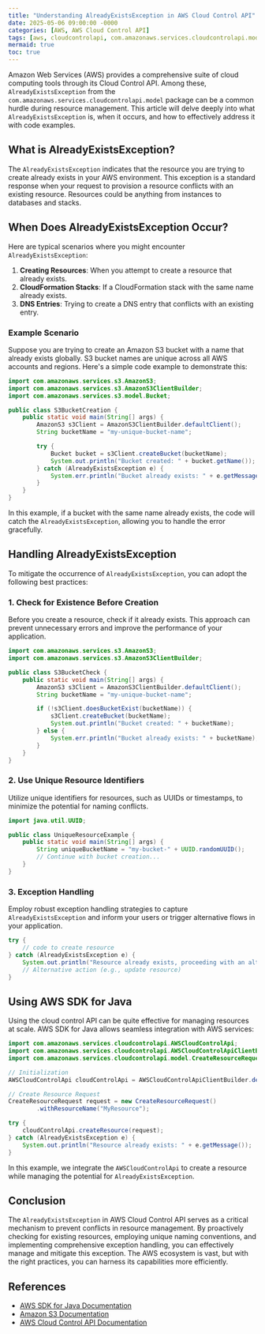 ```yaml
---
title: "Understanding AlreadyExistsException in AWS Cloud Control API"
date: 2025-05-06 09:00:00 -0000
categories: [AWS, AWS Cloud Control API]
tags: [aws, cloudcontrolapi, com.amazonaws.services.cloudcontrolapi.model]
mermaid: true
toc: true
---
```



Amazon Web Services (AWS) provides a comprehensive suite of cloud computing tools through its Cloud Control API. Among these, `AlreadyExistsException` from the `com.amazonaws.services.cloudcontrolapi.model` package can be a common hurdle during resource management. This article will delve deeply into what `AlreadyExistsException` is, when it occurs, and how to effectively address it with code examples.

## What is AlreadyExistsException?

The `AlreadyExistsException` indicates that the resource you are trying to create already exists in your AWS environment. This exception is a standard response when your request to provision a resource conflicts with an existing resource. Resources could be anything from instances to databases and stacks.

## When Does AlreadyExistsException Occur?

Here are typical scenarios where you might encounter `AlreadyExistsException`:

1. **Creating Resources**: When you attempt to create a resource that already exists.
2. **CloudFormation Stacks**: If a CloudFormation stack with the same name already exists.
3. **DNS Entries**: Trying to create a DNS entry that conflicts with an existing entry.

### Example Scenario

Suppose you are trying to create an Amazon S3 bucket with a name that already exists globally. S3 bucket names are unique across all AWS accounts and regions. Here's a simple code example to demonstrate this:

```java
import com.amazonaws.services.s3.AmazonS3;
import com.amazonaws.services.s3.AmazonS3ClientBuilder;
import com.amazonaws.services.s3.model.Bucket;

public class S3BucketCreation {
    public static void main(String[] args) {
        AmazonS3 s3Client = AmazonS3ClientBuilder.defaultClient();
        String bucketName = "my-unique-bucket-name";

        try {
            Bucket bucket = s3Client.createBucket(bucketName);
            System.out.println("Bucket created: " + bucket.getName());
        } catch (AlreadyExistsException e) {
            System.err.println("Bucket already exists: " + e.getMessage());
        }
    }
}
```

In this example, if a bucket with the same name already exists, the code will catch the `AlreadyExistsException`, allowing you to handle the error gracefully.

## Handling AlreadyExistsException

To mitigate the occurrence of `AlreadyExistsException`, you can adopt the following best practices:

### 1. Check for Existence Before Creation

Before you create a resource, check if it already exists. This approach can prevent unnecessary errors and improve the performance of your application.

```java
import com.amazonaws.services.s3.AmazonS3;
import com.amazonaws.services.s3.AmazonS3ClientBuilder;

public class S3BucketCheck {
    public static void main(String[] args) {
        AmazonS3 s3Client = AmazonS3ClientBuilder.defaultClient();
        String bucketName = "my-unique-bucket-name";

        if (!s3Client.doesBucketExist(bucketName)) {
            s3Client.createBucket(bucketName);
            System.out.println("Bucket created: " + bucketName);
        } else {
            System.err.println("Bucket already exists: " + bucketName);
        }
    }
}
```

### 2. Use Unique Resource Identifiers

Utilize unique identifiers for resources, such as UUIDs or timestamps, to minimize the potential for naming conflicts.

```java
import java.util.UUID;

public class UniqueResourceExample {
    public static void main(String[] args) {
        String uniqueBucketName = "my-bucket-" + UUID.randomUUID();
        // Continue with bucket creation...
    }
}
```

### 3. Exception Handling

Employ robust exception handling strategies to capture `AlreadyExistsException` and inform your users or trigger alternative flows in your application.

```java
try {
    // code to create resource
} catch (AlreadyExistsException e) {
    System.out.println("Resource already exists, proceeding with an alternative action.");
    // Alternative action (e.g., update resource)
}
```

## Using AWS SDK for Java

Using the cloud control API can be quite effective for managing resources at scale. AWS SDK for Java allows seamless integration with AWS services:

```java
import com.amazonaws.services.cloudcontrolapi.AWSCloudControlApi;
import com.amazonaws.services.cloudcontrolapi.AWSCloudControlApiClientBuilder;
import com.amazonaws.services.cloudcontrolapi.model.CreateResourceRequest;

// Initialization
AWSCloudControlApi cloudControlApi = AWSCloudControlApiClientBuilder.defaultClient();

// Create Resource Request
CreateResourceRequest request = new CreateResourceRequest()
        .withResourceName("MyResource");

try {
    cloudControlApi.createResource(request);
} catch (AlreadyExistsException e) {
    System.out.println("Resource already exists: " + e.getMessage());
}
```

In this example, we integrate the `AWSCloudControlApi` to create a resource while managing the potential for `AlreadyExistsException`.

## Conclusion

The `AlreadyExistsException` in AWS Cloud Control API serves as a critical mechanism to prevent conflicts in resource management. By proactively checking for existing resources, employing unique naming conventions, and implementing comprehensive exception handling, you can effectively manage and mitigate this exception. The AWS ecosystem is vast, but with the right practices, you can harness its capabilities more efficiently.

## References

- [AWS SDK for Java Documentation](https://docs.aws.amazon.com/sdk-for-java/latest/developer-guide/home.html)
- [Amazon S3 Documentation](https://docs.aws.amazon.com/s3/index.html)
- [AWS Cloud Control API Documentation](https://docs.aws.amazon.com/cloud-control-api/latest/APIReference/Welcome.html)